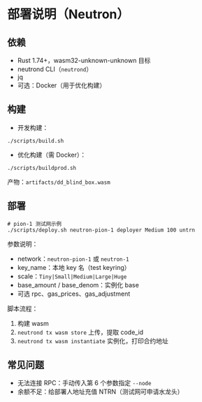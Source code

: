 # 部署说明（Neutron）

## 依赖
- Rust 1.74+，wasm32-unknown-unknown 目标
- neutrond CLI（`neutrond`）
- jq
- 可选：Docker（用于优化构建）

## 构建
- 开发构建：
```
./scripts/build.sh
```
- 优化构建（需 Docker）：
```
./scripts/buildprod.sh
```
产物：`artifacts/dd_blind_box.wasm`

## 部署
```
# pion-1 测试网示例
./scripts/deploy.sh neutron-pion-1 deployer Medium 100 untrn
```
参数说明：
- network：`neutron-pion-1` 或 `neutron-1`
- key_name：本地 key 名（test keyring）
- scale：`Tiny|Small|Medium|Large|Huge`
- base_amount / base_denom：实例化 base
- 可选 rpc、gas_prices、gas_adjustment

脚本流程：
1) 构建 wasm
2) `neutrond tx wasm store` 上传，提取 code_id
3) `neutrond tx wasm instantiate` 实例化，打印合约地址

## 常见问题
- 无法连接 RPC：手动传入第 6 个参数指定 `--node`
- 余额不足：给部署人地址充值 NTRN（测试网可申请水龙头）
